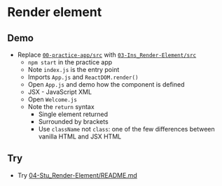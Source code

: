 # Render element

## Demo

* Replace [`00-practice-app/src`](../activities/00-practice-app/src) with [`03-Ins_Render-Element/src`](../activities/03-Ins_Render-Element/src)
  * `npm start` in the practice app
  * Note `index.js` is the entry point
  * Imports `App.js` and `ReactDOM.render()`
  * Open `App.js` and demo how the component is defined
  * JSX - JavaScript XML
  * Open `Welcome.js`
  * Note the `return` syntax
    * Single element returned
    * Surrounded by brackets
    * Use `className` not `class`: one of the few differences between vanilla HTML and JSX HTML

## Try

* Try [04-Stu_Render-Element/README.md](../activities/04-Stu_Render-Element/README.md)
